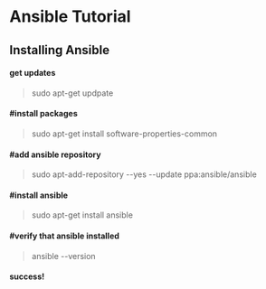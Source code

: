 # Ansible Tutorial 

## Installing Ansible 

#### get updates 
>sudo apt-get updpate

#### #install packages
>sudo apt-get install software-properties-common

#### #add ansible repository
>sudo apt-add-repository --yes --update ppa:ansible/ansible

#### #install ansible 
>sudo apt-get install ansible 

#### #verify that ansible installed 
>ansible --version

#### success! 
